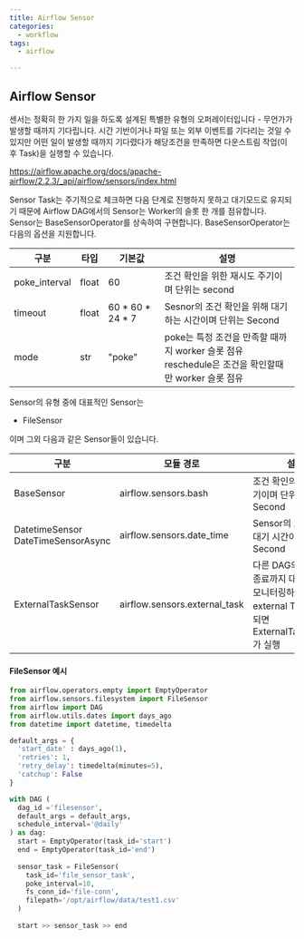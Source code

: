 ```yaml
---
title: Airflow Sensor
categories:
  - workflow
tags: 
  - airflow

---
```


## Airflow Sensor 
센서는 정확히 한 가지 일을 하도록 설계된 특별한 유형의 오퍼레이터입니다  - 무언가가 발생할 때까지 기다립니다. 시간 기반이거나 파일 또는 외부 이벤트를 기다리는 것일 수 있지만 어떤 일이 발생할 때까지 기다렸다가 해당조건을 만족하면  다운스트림 작업(이후 Task)을 실행할 수 있습니다.

<https://airflow.apache.org/docs/apache-airflow/2.2.3/_api/airflow/sensors/index.html>

Sensor Task는 주기적으로 체크하면 다음 단계로 진행하지 못하고 대기모드로 유지되기 때문에 Airflow DAG에서의 Sensor는 Worker의 슬롯 한 개를 점유합니다. Sensor는 BaseSensorOperator를 상속하여 구현합니다. BaseSensorOperator는 다음의 옵션을 지원합니다.

|구분|타입|기본값|설명|
|---|---|---|---|
|poke_interval|float|60|조건 확인을 위한 재시도 주기이며 단위는 second|
|timeout|float|60 * 60 * 24 * 7 | Sesnor의 조건 확인을 위해 대기하는 시간이며 단위는 Second|
|mode|str|"poke"|poke는 특정 조건을 만족할 때까지 worker 슬롯 점유 <br> reschedule은 조건을 확인할때만 worker 슬롯 점유|


Sensor의 유형 중에 대표적인 Sensor는 

  - FileSensor

이며 그외 다음과 같은 Sensor들이 있습니다.

|구분|모듈 경로|설명|
|---|---|---|
|BaseSensor|airflow.sensors.bash|조건 확인의 재시도 주기이며 단위는 Second|
|DatetimeSensor<br>DateTimeSensorAsync|airflow.sensors.date_time|Sensor의 조건 확인 대기 시간이며 단위 Second|
|ExternalTaskSensor|airflow.sensors.external_task|다른 DAG의 Task가 종료까지 대기하면서 모니터링하는 DAG의 external Task가 종료되면 ExternalTaskSensor가 실행|

#### FileSensor 예시

```python
from airflow.operators.empty import EmptyOperator
from airflow.sensors.filesystem import FileSensor 
from airflow import DAG 
from airflow.utils.dates import days_ago
from datetime import datetime, timedelta  

default_args = {
  'start_date' : days_ago(1), 
  'retries': 1,
  'retry_delay': timedelta(minutes=5),
  'catchup': False
}

with DAG (
  dag_id ='filesensor',
  default_args = default_args, 
  schedule_interval='@daily'
) as dag:
  start = EmptyOperator(task_id='start')
  end = EmptyOperator(task_id='end')
  
  sensor_task = FileSensor(
    task_id='file_sensor_task', 
    poke_interval=10,
    fs_conn_id='file-conn',
    filepath='/opt/airflow/data/test1.csv'
  )
  
  start >> sensor_task >> end 
```
